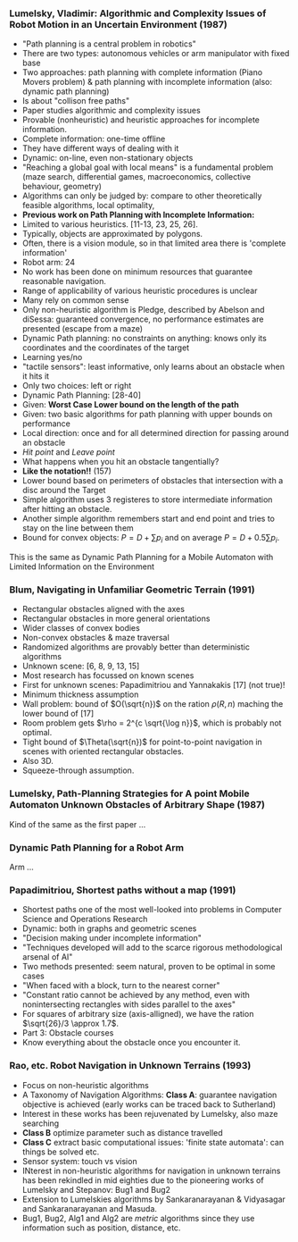 
### Lumelsky, Vladimir: Algorithmic and Complexity Issues of Robot Motion in an Uncertain Environment (1987)

* "Path planning is a central problem in robotics"
* There are two types: autonomous vehicles or arm manipulator with fixed base
* Two approaches: path planning with complete information (Piano Movers problem) & path planning with incomplete information (also: dynamic path planning)
* Is about "collison free paths"
* Paper studies algorithmic and complexity issues
* Provable (nonheuristic) and heuristic approaches for incomplete information.
* Complete information: one-time offline
* They have different ways of dealing with it
* Dynamic: on-line, even non-stationary objects
* "Reaching a global goal with local means" is a fundamental problem (maze search, differential games, macroeconomics, collective behaviour, geometry)
* Algorithms can only be judged by: compare to other theoretically feasible algorithms, local optimality, 
* **Previous work on Path Planning with Incomplete Information:**
* Limited to various heuristics. [11-13, 23, 25, 26].
* Typically, objects are approximated by polygons.
* Often, there is a vision module, so in that limited area there is 'complete information'
* Robot arm: 24
* No work has been done on minimum resources that guarantee reasonable navigation.
* Range of applicability of various heuristic procedures is unclear
* Many rely on common sense
* Only non-heuristic algorithm is Pledge, described by Abelson and diSessa: guaranteed convergence, no performance estimates are presented (escape from a maze)
* Dynamic Path planning: no constraints on anything: knows only its coordinates and the coordinates of the target
* Learning yes/no
* "tactile sensors": least informative, only learns about an obstacle when it hits it
* Only two choices: left or right
* Dynamic Path Planning: [28-40]
* Given: **Worst Case Lower bound on the length of the path**
* Given: two basic algorithms for path planning with upper bounds on performance
* Local direction: once and for all determined direction for passing around an obstacle
* *Hit point* and *Leave point*
* What happens when you hit an obstacle tangentially?
* **Like the notation!!** (157)
* Lower bound based on perimeters of obstacles that intersection with a disc around the Target
* Simple algorithm uses 3 registeres to store intermediate information after hitting an obstacle.
* Another simple algorithm remembers start and end point and tries to stay on the line between them
* Bound for convex objects: $P=D+\sum p_i$ and on average $P=D+0.5\sum p_i$.

This is the same as Dynamic Path Planning for a Mobile Automaton with Limited Information on the Environment

### Blum, Navigating in Unfamiliar Geometric Terrain (1991)

* Rectangular obstacles aligned with the axes
* Rectangular obstacles in more general orientations
* Wider classes of convex bodies
* Non-convex obstacles & maze traversal
* Randomized algorithms are provably better than deterministic algorithms
* Unknown scene: [6, 8, 9, 13, 15] 
* Most research has focussed on known scenes
* First for unknown scenes: Papadimitriou and Yannakakis [17]  (not true)! 
* Minimum thickness assumption
* Wall problem: bound of $O(\sqrt{n})$ on the ration $\rho(R,n)$ maching the lower bound of [17]
* Room problem gets $\rho = 2^{c \sqrt{\log n}}$, which is probably not optimal.
* Tight bound of $\Theta(\sqrt{n})$ for point-to-point navigation in scenes with oriented rectangular obstacles.
* Also 3D.
* Squeeze-through assumption.

### Lumelsky, Path-Planning Strategies for A point Mobile Automaton Unknown Obstacles of Arbitrary Shape (1987)

Kind of the same as the first paper ...

### Dynamic Path Planning for a Robot Arm

Arm ...

### Papadimitriou, Shortest paths without a map (1991)

* Shortest paths one of the most well-looked into problems in Computer Science and Operations Research
* Dynamic: both in graphs and geometric scenes
* "Decision making under incomplete information"
* "Techniques developed will add to the scarce rigorous methodological arsenal of AI"
* Two methods presented: seem natural, proven to be optimal in some cases
* "When faced with a block, turn to the nearest corner"
* "Constant ratio cannot be achieved by any method, even with nonintersecting rectangles with sides parallel to the axes"
* For squares of arbitrary size (axis-alligned), we have the ration $\sqrt{26}/3 \approx 1.7$.
* Part 3: Obstacle courses
* Know everything about the obstacle once you encounter it.

### Rao, etc. Robot Navigation in Unknown Terrains (1993)

* Focus on non-heuristic algorithms
* A Taxonomy of Navigation Algorithms: **Class A**: guarantee navigation objective is achieved (early works can be traced back to Sutherland)
* Interest in these works has been rejuvenated by Lumelsky, also maze searching
* **Class B** optimize parameter such as distance travelled
* **Class C** extract basic computational issues: 'finite state automata': can things be solved etc.
* Sensor system: touch vs vision
* INterest in non-heuristic algorithms for navigation in unknown terrains has been rekindled in mid eighties due to the pioneering works of Lumelsky and Stepanov: Bug1 and Bug2
* Extension to Lumelskies algorithms by Sankaranarayanan & Vidyasagar and Sankaranarayanan and Masuda.
* Bug1, Bug2, Alg1 and Alg2 are *metric* algorithms since they use information such as position, distance, etc. 